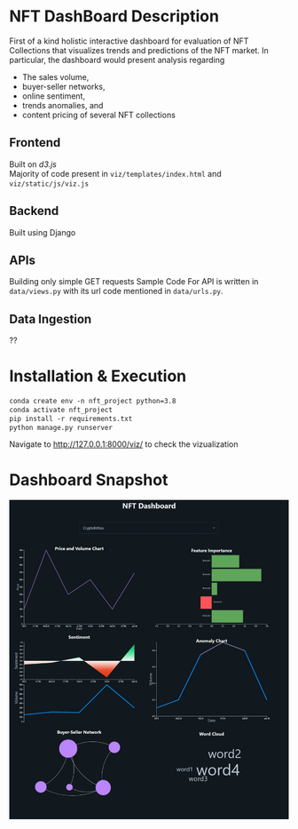 # NFT DashBoard Description
First of a kind holistic interactive dashboard for evaluation of NFT Collections that visualizes trends and predictions of the NFT market. In particular, the dashboard would present analysis regarding 
- The sales volume, 
- buyer-seller networks, 
- online sentiment, 
- trends anomalies, and 
- content
pricing of several NFT collections

## Frontend
Built on *d3.js* <br>
Majority of code present in `viz/templates/index.html` and `viz/static/js/viz.js`
## Backend
Built using Django
## APIs
Building only simple GET requests
Sample Code For API is written in `data/views.py` with its url code mentioned in `data/urls.py`.
## Data Ingestion
??
# Installation & Execution
```
conda create env -n nft_project python=3.8
conda activate nft_project
pip install -r requirements.txt
python manage.py runserver
```
Navigate to http://127.0.0.1:8000/viz/ to check the vizualization

# Dashboard Snapshot

![Alt text](images/page_capture_final.png?raw=true "Title")